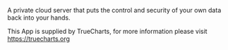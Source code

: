 

A private cloud server that puts the control and security of your own data back into your hands.

This App is supplied by TrueCharts, for more information please visit https://truecharts.org
